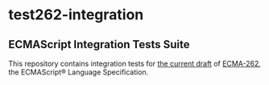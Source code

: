 # test262-integration

## ECMAScript Integration Tests Suite

This repository contains integration tests for [the current draft](https://tc39.github.io/ecma262/) of [ECMA-262](https://github.com/tc39/ecma262),
the ECMAScript® Language Specification.
